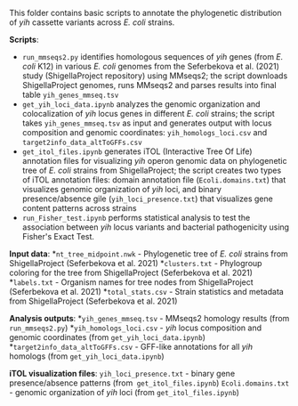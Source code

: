 This folder contains basic scripts to annotate the phylogenetic distribution of *yih* cassette variants across *E. coli* strains.

**Scripts**:
* `run_mmseqs2.py` identifies homologous sequences of _yih_ genes (from _E. coli_ K12) in various _E. coli_ genomes from the Seferbekova et al. (2021) study (ShigellaProject repository) using MMseqs2; the script downloads ShigellaProject genomes, runs MMseqs2 and parses results into final table `yih_genes_mmseq.tsv`
* `get_yih_loci_data.ipynb` analyzes the genomic organization and colocalization of _yih_ locus genes in different _E. coli_ strains; the script takes  `yih_genes_mmseq.tsv` as input and generates output with locus composition and genomic coordinates: `yih_homologs_loci.csv` and `target2info_data_altToGFFs.csv`
* `get_itol_files.ipynb` generates iTOL (Interactive Tree Of Life) annotation files for visualizing _yih_ operon genomic data on phylogenetic tree of _E. coli_ strains from ShigellaProject; the script creates two types of iTOL annotation files: domain annotation file (`Ecoli.domains.txt`) that visualizes genomic organization of _yih_ loci, and binary presence/absence gile (`yih_loci_presence.txt`) that visualizes gene content patterns across strains
* `run_Fisher_test.ipynb` performs statistical analysis to test the association between _yih_ locus variants and bacterial pathogenicity using Fisher's Exact Test.


**Input data**:
*`nt_tree_midpoint.nwk` - Phylogenetic tree of _E. coli_ strains from ShigellaProject (Seferbekova et al. 2021)
*`clusters.txt` - Phylogroup coloring for the tree from ShigellaProject (Seferbekova et al. 2021)
*`labels.txt` - Organism names for tree nodes from ShigellaProject (Seferbekova et al. 2021)
*`total_stats.csv` - Strain statistics and metadata from ShigellaProject (Seferbekova et al. 2021)

**Analysis outputs**:
*`yih_genes_mmseq.tsv` - MMseqs2 homology results (from `run_mmseqs2.py`)
*`yih_homologs_loci.csv` - _yih_ locus composition and genomic coordinates (from `get_yih_loci_data.ipynb`)
*`target2info_data_altToGFFs.csv` - GFF-like annotations for all _yih_ homologs (from `get_yih_loci_data.ipynb`)

**iTOL visualization files**:
`yih_loci_presence.txt` - binary gene presence/absence patterns (from` get_itol_files.ipynb`)
`Ecoli.domains.txt` - genomic organization of _yih_ loci (from `get_itol_files.ipynb`)
